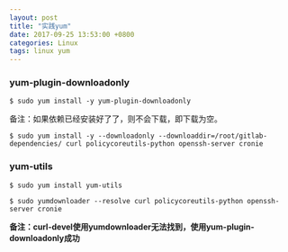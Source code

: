 ```yaml
---
layout: post
title: "实践yum"
date: 2017-09-25 13:53:00 +0800
categories: Linux
tags: linux yum
---
```


 

### yum-plugin-downloadonly

```shell
$ sudo yum install -y yum-plugin-downloadonly
```

备注：如果依赖已经安装好了了，则不会下载，即下载为空。

```shell
$ sudo yum install -y --downloadonly --downloaddir=/root/gitlab-dependencies/ curl policycoreutils-python openssh-server cronie
```

### yum-utils

```shell
$ sudo yum install yum-utils
```



```shell
$ sudo yumdownloader --resolve curl policycoreutils-python openssh-server cronie
```

**备注：curl-devel使用yumdownloader无法找到，使用yum-plugin-downloadonly成功**